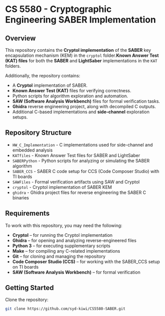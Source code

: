# CS 5580 - Cryptographic Engineering SABER Implementation

## Overview
This repository contains the **Cryptol implementation** of the **SABER** key encapsulation mechanism (KEM) in the `cryptol` folder.**Known Answer Test (KAT) files** for both the **SABER** and **LightSaber** implementations in the `KAT` folders.

Additionally, the repository contains:
- A **Cryptol** implementation of SABER.
- **Known Answer Test (KAT)** files for verifying correctness.
- Python scripts for algorithm exploration and automation.
- **SAW (Software Analysis Workbench)** files for formal verification tasks.
- **Ghidra** reverse engineering project, along with decompiled C outputs.
- Additional C-based implementations and **side-channel** exploration setups.

## Repository Structure
- `HW_C_Implementation` - C implementations used for side-channel and embedded analysis
- `KATfiles` - Known Answer Test files for SABER and LightSaber
- `SABERPython` - Python scripts for analyzing or simulating the SABER algorithm
- `SABER_CCS` - SABER C code setup for CCS (Code Composer Studio) with TI boards
- `SAWFiles` - Formal verification artifacts using SAW and Cryptol
- `cryptol` - Cryptol implementation of SABER KEM
- `ghidra` - Ghidra project files for reverse engineering the SABER C binaries

## Requirements
To work with this repository, you may need the following:
- **Cryptol** – for running the Cryptol implementation
- **Ghidra** – for opening and analyzing reverse-engineered files
- **Python 3** – for executing supplementary scripts
- **Make** – for compiling any C-related implementations
- **Git** – for cloning and managing the repository
- **Code Composer Studio (CCS)** – for working with the SABER_CCS setup on TI boards
- **SAW (Software Analysis Workbench)** – for formal verification

## Getting Started
Clone the repository:
   ```sh
   git clone https://github.com/syd-kiwi/CS5580-SABER.git

